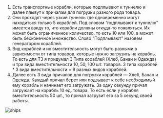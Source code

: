 1. Есть транспортные корабли, которые подплывают к туннелю и далее плывут к причалам для погрузки разного рода товара.
2. Они проходят через узкий туннель где одновременно могут находиться только 5 кораблей. Под словом “подплывают к туннелю” имеется ввиду то, что корабли должны откуда-то появляться. Их может быть ограниченное количество, то есть 10 или 100, а может быть бесконечное множество. Слово “Подплывают” назовем генератором кораблей.
3. Вид кораблей и их вместительность могут быть разными в зависимости от типа товаров, которые нужно загрузить на корабль. То есть для ТЗ я придумал 3 Типа кораблей (Хлеб, Банан и Одежда) и три вида вместительности 10, 50, 100 шт. товаров. 3 типа кораблей * 3 вида вместительности = 9 разных видов кораблей.
4. Далее есть 3 вида причалов для погрузки кораблей — Хлеб, Банан и Одежда. Каждый причал берет или подзывает к себе необходимый ему корабль и начинает его загружать. За одну секунду причал загружает на корабль 10 ед. товара. То есть если у корабля вместительность 50 шт., то причал загрузит его за 5 секунд своей работы.

![ships](https://hsto.org/webt/gt/lj/rt/gtljrtvqi31c_lqpcyvusdgcx2c.jpeg "Пейзаж с горами")
